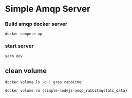 # Simple Amqp Server 

### Build amqp docker server 
``` docker-compose up ```
### start server 
``` yarn dev ```

## clean volume
``` docker volume ls -q | grep rabbitmq ```

``` docker volume rm {simple-nodejs-amqp_rabbitmqstats_data} ``` 